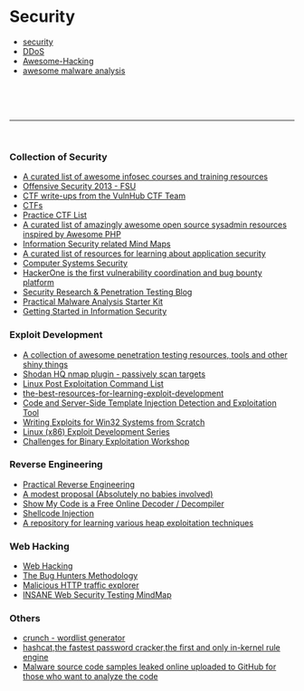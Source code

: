 # Security


* [security](security.md)
* [DDoS](ddos.md)
* [Awesome-Hacking](awesome-hacking.md)
* [awesome malware analysis](awesome-malware-analysis.md)

<br>
<br>
<br>
<hr>
<br>

### Collection of Security

* [A curated list of awesome infosec courses and training resources](https://github.com/onlurking/awesome-infosec)
* [Offensive Security 2013 - FSU](http://www.cs.fsu.edu/~redwood/OffensiveSecurity/lectures.html)
* [CTF write-ups from the VulnHub CTF Team](https://github.com/VulnHub/ctf-writeups)
* [CTFs](https://github.com/ctfs)
* [Practice CTF List](http://captf.com/practice-ctf/)
* [A curated list of amazingly awesome open source sysadmin resources inspired by Awesome PHP](https://github.com/denisbr/awesome-sysadmin)
* [Information Security related Mind Maps](http://www.amanhardikar.com/mindmaps.html)
* [A curated list of resources for learning about application security](https://github.com/paragonie/awesome-appsec)
* [Computer Systems Security](http://css.csail.mit.edu/6.858/2014/reference.html)
* [HackerOne is the first vulnerability coordination and bug bounty platform](https://www.hackerone.com/)
* [Security Research & Penetration Testing Blog](https://highon.coffee/blog/)
* [Practical Malware Analysis Starter Kit](https://bluesoul.me/practical-malware-analysis-starter-kit/)
* [Getting Started in Information Security](https://www.reddit.com/r/netsec/wiki/start)

### Exploit Development

* [A collection of awesome penetration testing resources, tools and other shiny things](https://github.com/enaqx/awesome-pentest)
* [Shodan HQ nmap plugin - passively scan targets](https://github.com/glennzw/shodan-hq-nse)
* [Linux Post Exploitation Command List](https://github.com/mubix/post-exploitation/wiki/Linux-Post-Exploitation-Command-List)
* [the-best-resources-for-learning-exploit-development](https://www.peerlyst.com/posts/the-best-resources-for-learning-exploit-development)
* [Code and Server-Side Template Injection Detection and Exploitation Tool](https://github.com/epinna/tplmap)
* [Writing Exploits for Win32 Systems from Scratch](https://www.nccgroup.trust/uk/about-us/newsroom-and-events/blogs/2016/june/writing-exploits-for-win32-systems-from-scratch/)
* [Linux (x86) Exploit Development Series](https://sploitfun.wordpress.com/2015/06/26/linux-x86-exploit-development-tutorial-series/)
* [Challenges for Binary Exploitation Workshop](https://github.com/kablaa/CTF-Workshop)

### Reverse Engineering

* [Practical Reverse Engineering](http://jcjc-dev.com/2016/04/08/reversing-huawei-router-1-find-uart/)
* [A modest proposal (Absolutely no babies involved)](https://www.reddit.com/r/ReverseEngineering/comments/hg0fx/a_modest_proposal_absolutely_no_babies_involved/)
* [Show My Code is a Free Online Decoder / Decompiler](http://www.showmycode.com/)
* [Shellcode Injection](https://dhavalkapil.com/blogs/Shellcode-Injection/)
* [A repository for learning various heap exploitation techniques](https://github.com/shellphish/how2heap)

### Web Hacking

* [Web Hacking](https://vimeo.com/32509769)
* [The Bug Hunters Methodology](https://github.com/jhaddix/tbhm)
* [Malicious HTTP traffic explorer](https://github.com/omriher/CapTipper)
* [INSANE Web Security Testing MindMap](http://apps.testinsane.com/mindmaps/insane-web-security-testing-mindmap)

### Others

* [crunch - wordlist generator](https://sourceforge.net/projects/crunch-wordlist/)
* [hashcat,the fastest password cracker,the first and only in-kernel rule engine](https://hashcat.net/hashcat/)
* [Malware source code samples leaked online uploaded to GitHub for those who want to analyze the code](https://github.com/fdiskyou/malware)
